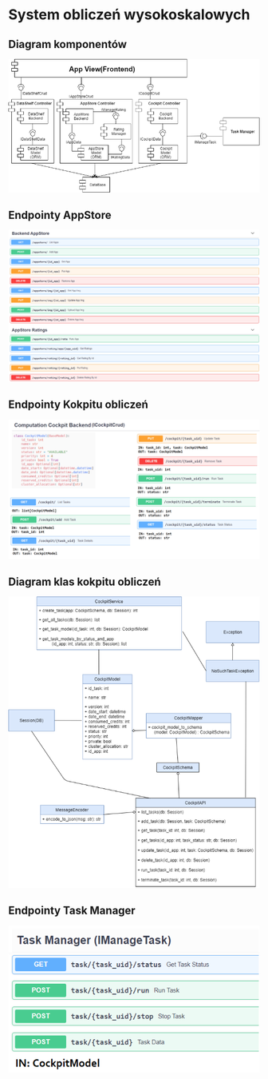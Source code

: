 # System obliczeń wysokoskalowych

## Diagram komponentów

![](diagrams/diagram_komponentow_2.png)

## Endpointy AppStore
![](diagrams/endpointy_appstore.png)

## Endpointy Kokpitu obliczeń
![](diagrams/endpointy_kokpit_io_2.png)

## Diagram klas kokpitu obliczeń
![](diagrams/diagram_klas.png)

## Endpointy Task Manager
![](diagrams/endpointy_tasks_2.png)
